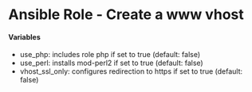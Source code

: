 # Ansible Role - Create a www vhost

#### Variables

* use_php: includes role php if set to true (default: false)
* use_perl: installs mod-perl2 if set to true (default: false)
* vhost_ssl_only: configures redirection to https if set to true (default: false)
